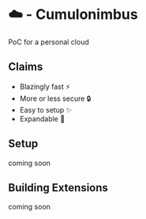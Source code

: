 # ☁️ - Cumulonimbus
PoC for a personal cloud

## Claims
- Blazingly fast ⚡
- More or less secure 🔒
- Easy to setup ✨
- Expandable 🧩

## Setup
coming soon

## Building Extensions
coming soon

